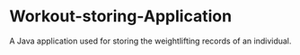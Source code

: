 # Workout-storing-Application
A Java application used for storing the weightlifting records of an individual.
